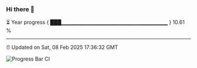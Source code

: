 ### Hi there 👋

⏳ Year progress { ███▁▁▁▁▁▁▁▁▁▁▁▁▁▁▁▁▁▁▁▁▁▁▁▁▁▁▁ } 10.61 %

---

⏰ Updated on Sat, 08 Feb 2025 17:36:32 GMT

![Progress Bar CI](https://github.com/IshwaranRudhara/GIT-ACTION/workflows/Progress%20Bar%20CI/badge.svg)
